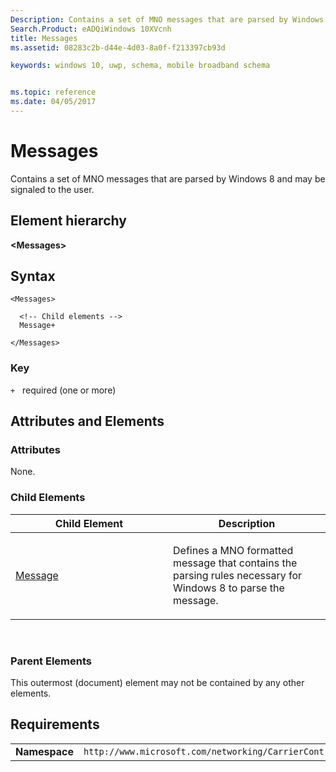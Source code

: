 ```yaml
---
Description: Contains a set of MNO messages that are parsed by Windows 8 and may be signaled to the user.
Search.Product: eADQiWindows 10XVcnh
title: Messages
ms.assetid: 08283c2b-d44e-4d03-8a0f-f213397cb93d

keywords: windows 10, uwp, schema, mobile broadband schema


ms.topic: reference
ms.date: 04/05/2017
---
```


# Messages


Contains a set of MNO messages that are parsed by Windows 8 and may be signaled to the user.

## Element hierarchy

**&lt;Messages&gt;**

## Syntax

``` syntax
<Messages>

  <!-- Child elements -->
  Message+

</Messages>
```

### Key

`+`   required (one or more)

## Attributes and Elements


### Attributes

None.

### Child Elements

<table>
<colgroup>
<col width="50%" />
<col width="50%" />
</colgroup>
<thead>
<tr class="header">
<th>Child Element</th>
<th>Description</th>
</tr>
</thead>
<tbody>
<tr class="odd">
<td><a href="element-message.md">Message</a> </td>
<td><p>Defines a MNO formatted message that contains the parsing rules necessary for Windows 8 to parse the message.</p></td>
</tr>
</tbody>
</table>

 

### Parent Elements

This outermost (document) element may not be contained by any other elements.

## Requirements

|          |         |
|----------|--------------|
| **Namespace** | `http://www.microsoft.com/networking/CarrierControl/WWAN/v1` |

 

 



